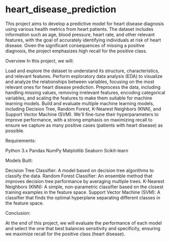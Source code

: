 # heart_disease_prediction

This project aims to develop a predictive model for heart disease diagnosis using various health metrics from heart patients. The dataset includes information such as age, blood pressure, heart rate, and other relevant features, with the goal of accurately identifying individuals at risk of heart disease. Given the significant consequences of missing a positive diagnosis, the project emphasizes high recall for the positive class.

Overview
In this project, we will:

Load and explore the dataset to understand its structure, characteristics, and relevant features.
Perform exploratory data analysis (EDA) to visualize and analyze the relationships between variables, focusing on the most relevant ones for heart disease prediction.
Preprocess the data, including handling missing values, removing irrelevant features, encoding categorical variables, and scaling the features to make them suitable for machine learning models.
Build and evaluate multiple machine learning models, including Decision Tree, Random Forest, K-Nearest Neighbors (KNN), and Support Vector Machine (SVM). We'll fine-tune their hyperparameters to improve performance, with a strong emphasis on maximizing recall to ensure we capture as many positive cases (patients with heart disease) as possible.

Requirements:

Python 3.x
Pandas
NumPy
Matplotlib
Seaborn
Scikit-learn

Models Built:

Decision Tree Classifier: A model based on decision tree algorithms to classify the data.
Random Forest Classifier: An ensemble method that improves decision tree performance by averaging multiple trees.
K-Nearest Neighbors (KNN): A simple, non-parametric classifier based on the closest training examples in the feature space.
Support Vector Machine (SVM): A classifier that finds the optimal hyperplane separating different classes in the feature space.

Conclusion:

At the end of this project, we will evaluate the performance of each model and select the one that best balances sensitivity and specificity, ensuring we maximize recall for the positive class (heart disease).

